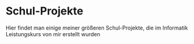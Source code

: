 # Schul-Projekte
Hier findet man einige meiner größeren Schul-Projekte, die im Informatik Leistungskurs von mir erstellt wurden

